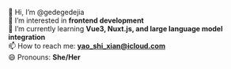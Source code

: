 👋 Hi, I’m @gedegedejia  
👀 I’m interested in **frontend development**  
🌱 I’m currently learning **Vue3, Nuxt.js, and large language model integration**  
📫 How to reach me: **yao_shi_xian@icloud.com**  
😄 Pronouns: **She/Her**  
